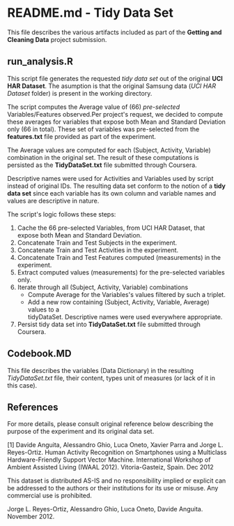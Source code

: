 README.md - Tidy Data Set
=========================

This file describes the various artifacts included as part of the **Getting and Cleaning Data** project submission.

run_analysis.R
--------------

This script file generates the requested *tidy data set* out of the original **UCI HAR Dataset**. The asumption is that the original Samsung data (*UCI HAR Dataset* folder) is present in the working directory.

The script computes the Average value of (66) _pre-selected_ Variables/Features observed.Per project's request, we decided to compute these averages for variables that expose both Mean and Standard Deviation only (66 in total). These set of variables was pre-selected from the **features.txt** file provided as part of the experiment.

The Average values are computed for each (Subject, Activity, Variable) combination in the original set. The result of these computations is persisted as the **TidyDataSet.txt** file submitted through Coursera.

Descriptive names were used for Activities and Variables used by script instead of original IDs. The resulting data set conform to the notion of a **tidy data set** since each variable has its own column and variable names and values are descriptive in nature.

The script's logic follows these steps:

1. Cache the 66 pre-selected Variables, from UCI HAR Dataset, that expose both Mean and Standard Deviation.
2. Concatenate Train and Test Subjects in the experiment.
3. Concatenate Train and Test Activities in the experiment.
4. Concatenate Train and Test Features computed (measurements) in the experiment.
5. Extract computed values (measurements) for the pre-selected variables only.
6. Iterate through all (Subject, Activity, Variable) combinations
    * Compute Average for the Variables's values filtered by such a triplet.
    * Add a new row containing (Subject, Activity, Variable, Average) values to a       
    tidyDataSet. Descriptive names were used everywhere appropriate.
7. Persist tidy data set into **TidyDataSet.txt** file submitted through Coursera.


Codebook.MD
-----------

This file describes the variables (Data Dictionary) in the resulting *TidyDataSet.txt* file, their content, types unit of measures (or lack of it in this case).

References
----------

For more details, please consult original reference below describing the purpose of the experiment and its original data set.

[1] Davide Anguita, Alessandro Ghio, Luca Oneto, Xavier Parra and Jorge L. Reyes-Ortiz. Human Activity Recognition on Smartphones using a Multiclass Hardware-Friendly Support Vector Machine. International Workshop of Ambient Assisted Living (IWAAL 2012). Vitoria-Gasteiz, Spain. Dec 2012

This dataset is distributed AS-IS and no responsibility implied or explicit can be addressed to the authors or their institutions for its use or misuse. Any commercial use is prohibited.

Jorge L. Reyes-Ortiz, Alessandro Ghio, Luca Oneto, Davide Anguita. November 2012.


    






